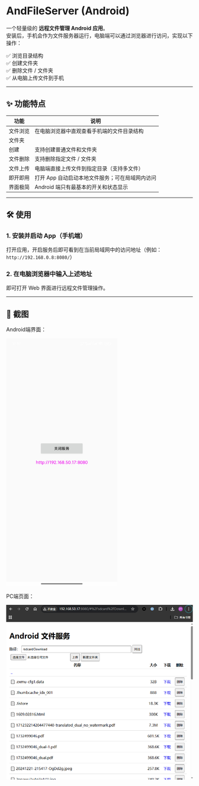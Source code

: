 # AndFileServer (Android)

一个轻量级的 **远程文件管理 Android 应用**。  
安装后，手机会作为文件服务器运行，电脑端可以通过浏览器进行访问，实现以下操作：

✅ 浏览目录结构  
✅ 创建文件夹  
✅ 删除文件 / 文件夹  
✅ 从电脑上传文件到手机  

---

## ✨ 功能特点

| 功能 | 说明 |
|------|------------------------------------------------------------|
| 文件浏览 | 在电脑浏览器中直观查看手机端的文件目录结构 |
| 文件夹
创建 | 支持创建普通文件和文件夹 |
| 文件删除 | 支持删除指定文件 / 文件夹 |
| 文件上传 | 电脑端直接上传文件到指定目录（支持多文件） |
| 即开即用 | 打开 App 自动启动本地文件服务；可在局域网内访问 |
| 界面极简 | Android 端只有最基本的开关和状态显示 |

---

## 🛠 使用

### 1. 安装并启动 App（手机端）

打开应用，开启服务后即可看到在当前局域网中的访问地址（例如：`http://192.168.0.8:8080/`）

### 2. 在电脑浏览器中输入上述地址

即可打开 Web 界面进行远程文件管理操作。

---

## 📸 截图

Android端界面：

<img src="docs/images/app.jpg" width="300"/>
  
PC端页面：

<img src="docs/images/pc.png" width="600"/>





